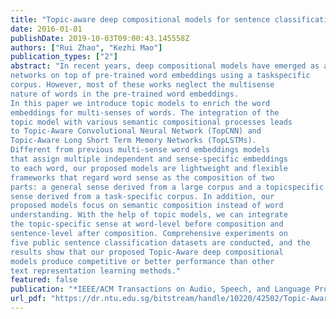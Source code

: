 ```yaml
---
title: "Topic-aware deep compositional models for sentence classification"
date: 2016-01-01
publishDate: 2019-10-03T09:00:43.145558Z
authors: ["Rui Zhao", "Kezhi Mao"]
publication_types: ["2"]
abstract: "In recent years, deep compositional models have emerged as a popular technique for representation learning of sentence in computational linguistic and natural language processing. These models normally train various forms of neural
networks on top of pre-trained word embeddings using a taskspecific
corpus. However, most of these works neglect the multisense
nature of words in the pre-trained word embeddings.
In this paper we introduce topic models to enrich the word
embeddings for multi-senses of words. The integration of the
topic model with various semantic compositional processes leads
to Topic-Aware Convolutional Neural Network (TopCNN) and
Topic-Aware Long Short Term Memory Networks (TopLSTMs).
Different from previous multi-sense word embeddings models
that assign multiple independent and sense-specific embeddings
to each word, our proposed models are lightweight and flexible
frameworks that regard word sense as the composition of two
parts: a general sense derived from a large corpus and a topicspecific
sense derived from a task-specific corpus. In addition, our
proposed models focus on semantic composition instead of word
understanding. With the help of topic models, we can integrate
the topic-specific sense at word-level before composition and
sentence-level after composition. Comprehensive experiments on
five public sentence classification datasets are conducted, and the
results show that our proposed Topic-Aware deep compositional
models produce competitive or better performance than other
text representation learning methods."
featured: false
publication: "*IEEE/ACM Transactions on Audio, Speech, and Language Processing*"
url_pdf: "https://dr.ntu.edu.sg/bitstream/handle/10220/42502/Topic-Aware%20Deep%20Compositional%20Models%20for%20Sentence%20Classification.pdf?sequence=1"
---
```



